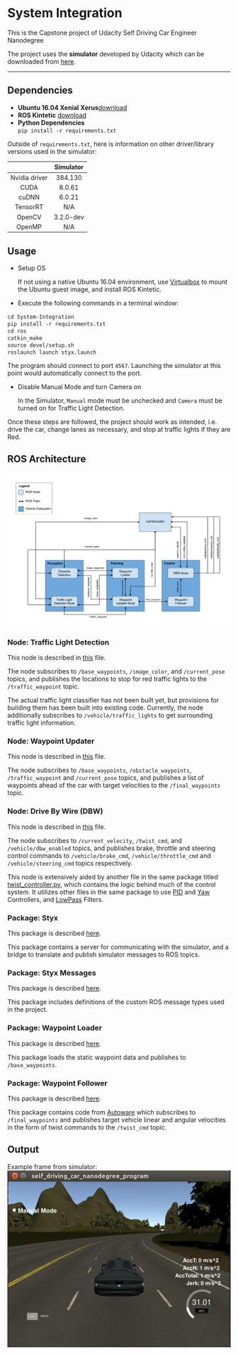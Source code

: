 # System Integration
 This is the Capstone project of Udacity Self Driving Car Engineer Nanodegree
 
 The project uses the **simulator** developed by Udacity which can be downloaded from [here](https://github.com/udacity/CarND-Capstone/releases).

---

## Dependencies

* **Ubuntu 16.04 Xenial Xerus**[download](https://releases.ubuntu.com/16.04/?_ga=2.188039087.669715270.1619243707-2109527022.1619243707)
* **ROS Kintetic** [download](http://wiki.ros.org/kinetic/Installation/Ubuntu)
* **Python Dependencies**  
`pip install -r requirements.txt`

Outside of `requirements.txt`, here is information on other driver/library versions used in the simulator:

|        | Simulator |
| :-----------: |:-------------:|
| Nvidia driver | 384.130 |
| CUDA | 8.0.61 |
| cuDNN | 6.0.21 |
| TensorRT | N/A |
| OpenCV | 3.2.0-dev |
| OpenMP | N/A |

## Usage

* Setup OS

  If not using a native Ubuntu 16.04 environment, use [Virtualbox](https://www.virtualbox.org/wiki/Downloads) to mount the Ubuntu guest image, and install ROS Kintetic.

* Execute the following commands in a terminal window:
```
cd System-Integration
pip install -r requirements.txt
cd ros
catkin_make
source devel/setup.sh
roslaunch launch styx.launch
```
The program should connect to port `4567`. Launching the simulator at this point would automatically connect to the port.

* Disable Manual Mode and turn Camera on
  
  In the Simulator, `Manual` mode must be unchecked and `Camera` must be turned on for Traffic Light Detection.
  
Once these steps are followed, the project should work as intended, i.e. drive the car, change lanes as necessary, and stop at traffic lights if they are Red.

[//]: # (Image References)

[image1]: ./imgs/final-project-ros-graph-v2.png "ROS Graph"
[image2]: ./imgs/unity.png "Sample Simulator Image"

## ROS Architecture

![alt text][image1]

### Node: Traffic Light Detection

This node is described in [this](https://github.com/suprateem48/System-Integration/blob/main/ros/src/tl_detector/tl_detector.py) file.

The node subscribes to `/base_waypoints`, `/image_color`, and `/current_pose` topics, and publishes the locations to stop for red traffic lights to the `/traffic_waypoint` topic.

The actual traffic light classifier has not been built yet, but provisions for building them has been built into existing code. Currently, the node additionally subscribes to `/vehicle/traffic_lights` to get surrounding traffic light information.

### Node: Waypoint Updater

This node is described in [this](https://github.com/suprateem48/System-Integration/blob/main/ros/src/waypoint_updater/waypoint_updater.py) file.

The node subscribes to `/base_waypoints`, `/obstacle_waypoints`, `/traffic_waypoint` and `/current_pose` topics, and publishes a list of waypoints ahead of the car with target velocities to the `/final_waypoints` topic.

### Node: Drive By Wire (DBW)

This node is described in [this](https://github.com/suprateem48/System-Integration/blob/main/ros/src/twist_controller/dbw_node.py) file.

The node subscribes to `/current_velocity`, `/twist_cmd`, and `/vehicle/dbw_enabled` topics, and publishes brake, throttle and steering control commands to `/vehicle/brake_cmd`, `/vehicle/throttle_cmd` and `/vehicle/steering_cmd` topics respectively.

This node is extensively aided by another file in the same package titled [twist_controller.py](https://github.com/suprateem48/System-Integration/blob/main/ros/src/twist_controller/twist_controller.py), which contains the logic behind much of the control system. It utilizes other files in the same package to use [PID](https://github.com/suprateem48/System-Integration/blob/main/ros/src/twist_controller/pid.py) and [Yaw](https://github.com/suprateem48/System-Integration/blob/main/ros/src/twist_controller/yaw_controller.py) Controllers, and [LowPass](https://github.com/suprateem48/System-Integration/blob/main/ros/src/twist_controller/lowpass.py) Filters.

### Package: Styx

This package is described [here](https://github.com/suprateem48/System-Integration/tree/main/ros/src/styx).

This package contains a server for communicating with the simulator, and a bridge to translate and publish simulator messages to ROS topics.

### Package: Styx Messages

This package is described [here](https://github.com/suprateem48/System-Integration/tree/main/ros/src/styx_msgs).

This package includes definitions of the custom ROS message types used in the project.

### Package: Waypoint Loader

This package is described [here](https://github.com/suprateem48/System-Integration/tree/main/ros/src/waypoint_loader).

This package loads the static waypoint data and publishes to `/base_waypoints`.

### Package: Waypoint Follower

This package is described [here](https://github.com/suprateem48/System-Integration/tree/main/ros/src/waypoint_follower).

This package contains code from [Autoware](https://github.com/Autoware-AI/autoware.ai) which subscribes to `/final_waypoints` and publishes target vehicle linear and angular velocities in the form of twist commands to the `/twist_cmd` topic.

## Output

Example frame from simulator:
![alt text][image2]
